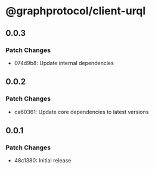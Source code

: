 # @graphprotocol/client-urql

## 0.0.3

### Patch Changes

- 074d9b8: Update internal dependencies

## 0.0.2

### Patch Changes

- ca60361: Update core dependencies to latest versions

## 0.0.1

### Patch Changes

- 48c1380: Initial release
